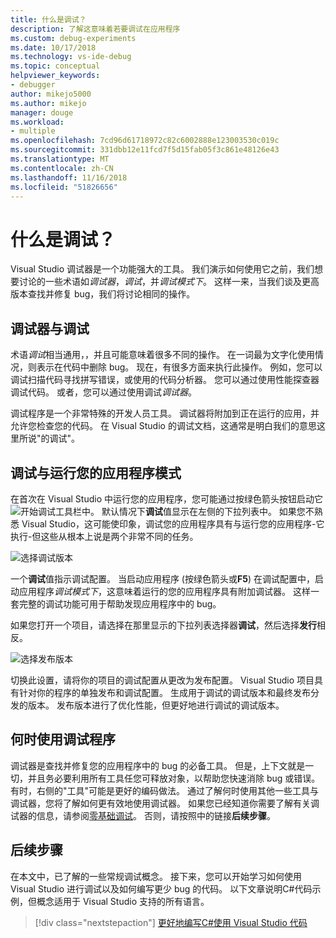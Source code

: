 ```yaml
---
title: 什么是调试？
description: 了解这意味着若要调试在应用程序
ms.custom: debug-experiments
ms.date: 10/17/2018
ms.technology: vs-ide-debug
ms.topic: conceptual
helpviewer_keywords:
- debugger
author: mikejo5000
ms.author: mikejo
manager: douge
ms.workload:
- multiple
ms.openlocfilehash: 7cd96d61718972c82c6002888e123003530c019c
ms.sourcegitcommit: 331dbb12e11fcd7f5d15fab05f3c861e48126e43
ms.translationtype: MT
ms.contentlocale: zh-CN
ms.lasthandoff: 11/16/2018
ms.locfileid: "51826656"
---
```

# <a name="what-is-debugging"></a>什么是调试？

Visual Studio 调试器是一个功能强大的工具。 我们演示如何使用它之前，我们想要讨论的一些术语如*调试器*，*调试*，并*调试模式下*。 这样一来，当我们谈及更高版本查找并修复 bug，我们将讨论相同的操作。

## <a name="debugger-vs-debugging"></a>调试器与调试

术语*调试*相当通用，，并且可能意味着很多不同的操作。 在一词最为文字化使用情况，则表示在代码中删除 bug。 现在，有很多方面来执行此操作。 例如，您可以调试扫描代码寻找拼写错误，或使用的代码分析器。 您可以通过使用性能探查器调试代码。 或者，您可以通过使用调试*调试器*。

调试程序是一个非常特殊的开发人员工具。 调试器将附加到正在运行的应用，并允许您检查您的代码。 在 Visual Studio 的调试文档，这通常是明白我们的意思这里所说"的调试"。

## <a name="debug-mode-vs-running-your-app"></a>调试与运行您的应用程序模式

在首次在 Visual Studio 中运行您的应用程序，您可能通过按绿色箭头按钮启动它![开始调试](../debugger/media/dbg-tour-start-debugging.png "开始调试")工具栏中。 默认情况下**调试**值显示在左侧的下拉列表中。 如果您不熟悉 Visual Studio，这可能使印象，调试您的应用程序具有与运行您的应用程序-它执行-但这些从根本上说是两个非常不同的任务。

![选择调试版本](../debugger/media/what-is-debugging-debug-build.png)

一个**调试**值指示调试配置。 当启动应用程序 (按绿色箭头或**F5**) 在调试配置中，启动应用程序*调试模式下*，这意味着运行的您的应用程序具有附加调试器。 这样一套完整的调试功能可用于帮助发现应用程序中的 bug。

如果您打开一个项目，请选择在那里显示的下拉列表选择器**调试**，然后选择**发行**相反。

![选择发布版本](../debugger/media/what-is-debugging-release-build.png)

切换此设置，请将你的项目的调试配置从更改为发布配置。 Visual Studio 项目具有针对你的程序的单独发布和调试配置。 生成用于调试的调试版本和最终发布分发的版本。 发布版本进行了优化性能，但更好地进行调试的调试版本。

## <a name="when-to-use-a-debugger"></a>何时使用调试程序

调试器是查找并修复您的应用程序中的 bug 的必备工具。 但是，上下文就是一切，并且务必要利用所有工具任您可释放对象，以帮助您快速消除 bug 或错误。 有时，右侧的"工具"可能是更好的编码做法。 通过了解何时使用其他一些工具与调试器，您将了解如何更有效地使用调试器。 如果您已经知道你需要了解有关调试器的信息，请参阅[零基础调试](../debugger/debugging-absolute-beginners.md)。 否则，请按照中的链接**后续步骤**。

## <a name="next-steps"></a>后续步骤

在本文中，已了解的一些常规调试概念。 接下来，您可以开始学习如何使用 Visual Studio 进行调试以及如何编写更少 bug 的代码。 以下文章说明C#代码示例，但概念适用于 Visual Studio 支持的所有语言。

> [!div class="nextstepaction"]
> [更好地编写C#使用 Visual Studio 代码](../debugger/write-better-code-with-visual-studio.md)
